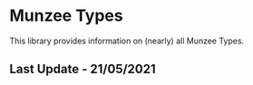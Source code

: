 # Munzee Types

This library provides information on (nearly) all Munzee Types.

## Last Update - 21/05/2021
